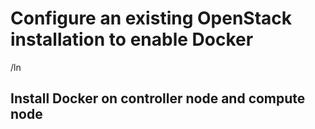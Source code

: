# Configure an existing OpenStack installation to enable Docker
/ln
## Install Docker on controller node and compute node
